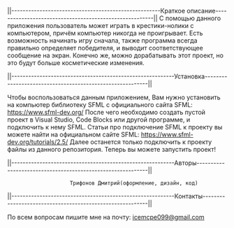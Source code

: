 ||-----------------------------------------------------Краткое описание--------------------------------------------------------||
С помощью данного приложения пользователь может играть в крестики-нолики с компьютером, причём компьютер никогда не проигрывает.
Есть возможность начинать игру сначала, также программа всегда правильно определяет победителя, и выводит соответствующее
сообщение на экран.
Конечно же, можно дорабатывать этот проект, но это будут больше косметические изменения.

||----------------------------------------------------------Установка----------------------------------------------------------||

Чтобы воспользоваться данным приложением, Вам нужно установить на компьютер библиотеку SFML с официального сайта SFML:
https://www.sfml-dev.org/
После чего необходимо создать пустой проект в Visual Studio, Code Blocks или другой программе, и подключить к нему SFML.
Статьи про подключение SFML к проекту вы можете найти на официальном сайте SFML:
https://www.sfml-dev.org/tutorials/2.5/
Далее останется только подключить к проекту файлы из данного репозитория. 
Теперь вы можете запустить проект!

||----------------------------------------------------------Авторы------------------------------------------------------------||

						Трифонов Дмитрий(оформление, дизайн, код)




||----------------------------------------------------------Контакты----------------------------------------------------------||

По всем вопросам пишите мне на почту: icemcpe099@gmail.com